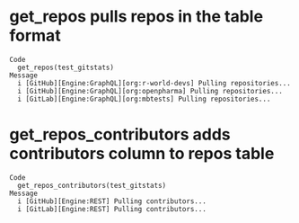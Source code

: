 # get_repos pulls repos in the table format

    Code
      get_repos(test_gitstats)
    Message
      i [GitHub][Engine:GraphQL][org:r-world-devs] Pulling repositories...
      i [GitHub][Engine:GraphQL][org:openpharma] Pulling repositories...
      i [GitLab][Engine:GraphQL][org:mbtests] Pulling repositories...

# get_repos_contributors adds contributors column to repos table

    Code
      get_repos_contributors(test_gitstats)
    Message
      i [GitHub][Engine:REST] Pulling contributors...
      i [GitLab][Engine:REST] Pulling contributors...

